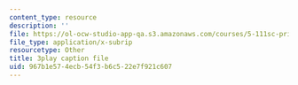 ```yaml
---
content_type: resource
description: ''
file: https://ol-ocw-studio-app-qa.s3.amazonaws.com/courses/5-111sc-principles-of-chemical-science-fall-2014/967b1e574ecb54f3b6c522e7f921c607_htRqniQFm5g.vtt
file_type: application/x-subrip
resourcetype: Other
title: 3play caption file
uid: 967b1e57-4ecb-54f3-b6c5-22e7f921c607
---
```

